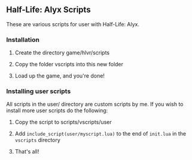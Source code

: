 ## Half-Life: Alyx Scripts

These are various scripts for user with Half-Life: Alyx. 

### Installation

1. Create the directory game/hlvr/scripts

2. Copy the folder vscripts into this new folder

3. Load up the game, and you're done!

### Installing user scripts

All scripts in the user/ directory are custom scripts by me. If you wish to install more user scripts do the following:

1. Copy the script to scripts/vscripts/user 

2. Add `include_script(user/myscript.lua)` to the end of `init.lua` in the `vscripts` directory

3. That's all!

